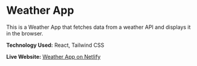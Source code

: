 # Weather App

This is a Weather App that fetches data from a weather API and displays it in the browser.

**Technology Used:** React, Tailwind CSS

**Live Website:** [Weather App on Netlify](https://letsearchweather.netlify.app/)

